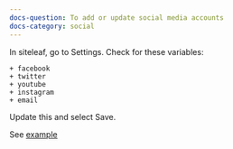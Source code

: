 ```yaml
---
docs-question: To add or update social media accounts
docs-category: social
---
```

In siteleaf, go to Settings. Check for these variables:

    + facebook
    + twitter
    + youtube
    + instagram
    + email

Update this and select Save.


See <a href="#" data-featherlight="/assets/img/docs/social-1.png">example</a>
